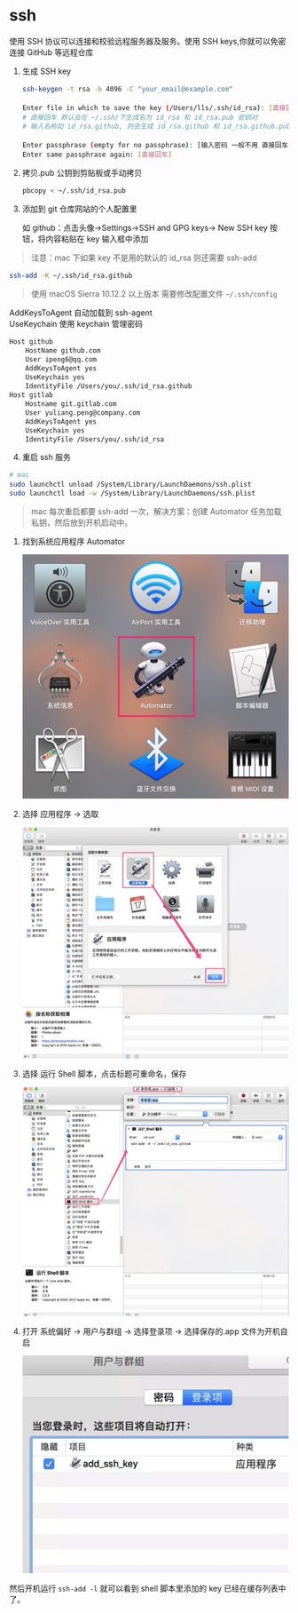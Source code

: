 # ssh

使用 SSH 协议可以连接和校验远程服务器及服务。使用 SSH keys,你就可以免密连接 GitHub 等远程仓库

1. 生成 SSH key

   ```bash
   ssh-keygen -t rsa -b 4096 -C "your_email@example.com"

   Enter file in which to save the key (/Users/lls/.ssh/id_rsa): [直接回车]
   # 直接回车 默认会在 ~/.ssh/下生成名为 id_rsa 和 id_rsa.pub 密钥对
   # 输入名称如 id_rsa.github, 则会生成 id_rsa.github 和 id_rsa.github.pub 密钥对

   Enter passphrase (empty for no passphrase): [输入密码 一般不用 直接回车]
   Enter same passphrase again: [直接回车]
   ```

2. 拷贝.pub 公钥到剪贴板或手动拷贝

   ```bash
   pbcopy < ~/.ssh/id_rsa.pub
   ```

3. 添加到 git 仓库网站的个人配置里

   如 github：点击头像->Settings->SSH and GPG keys-> New SSH key 按钮，将内容粘贴在 key 输入框中添加

> 注意：mac 下如果 key 不是用的默认的 id_rsa 则还需要 ssh-add

```bash
ssh-add -K ~/.ssh/id_rsa.github
```

> 使用 macOS Sierra 10.12.2 以上版本 需要修改配置文件 `~/.ssh/config`

AddKeysToAgent 自动加载到 ssh-agent\
UseKeychain 使用 keychain 管理密码

```text
Host github
    HostName github.com
    User ipeng6@qq.com
    AddKeysToAgent yes
    UseKeychain yes
    IdentityFile /Users/you/.ssh/id_rsa.github
Host gitlab
    Hostname git.gitlab.com
    User yuliang.peng@company.com
    AddKeysToAgent yes
    UseKeychain yes
    IdentityFile /Users/you/.ssh/id_rsa
```

4. 重启 ssh 服务

```bash
# mac
sudo launchctl unload /System/Library/LaunchDaemons/ssh.plist
sudo launchctl load -w /System/Library/LaunchDaemons/ssh.plist
```

> mac 每次重启都要 ssh-add 一次，解决方案：创建 Automator 任务加载私钥，然后放到开机启动中。

1. 找到系统应用程序 Automator

   ![](img/automator1.jpg ':size=500')

2. 选择 应用程序 -> 选取

   ![](img/automator2.jpg)

3. 选择 运行 Shell 脚本，点击标题可重命名，保存

   ![](img/automator3.jpg)

4. 打开 系统偏好 -> 用户与群组 -> 选择登录项 -> 选择保存的.app 文件为开机自启

   ![](img/automator4.jpg ':size=500')

然后开机运行 `ssh-add -l` 就可以看到 shell 脚本里添加的 key 已经在缓存列表中了。
